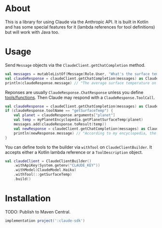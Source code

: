 # About

This is a library for using Claude via the Anthropic API. It is built in Kotlin and has some special features for it 
(lambda references for tool definitions) but will work with Java too.

# Usage

Send `Message` objects via the `ClaudeClient.getChatCompletion` method.
```kotlin
val messages = mutableListOf(Message(Role.User, "What's the surface temperature on Venus? No yapping."),)
val claudeResponse = claudeClient.getChatCompletion(messages) as ClaudeResponse.ChatResponse
println(claudeResponse.message) // "The average surface temperature on Venus is about 864°F (462°C)."
```
Reponses are usually `ClaudeResponse.ChatResponse` unless you define
[tools/functions](https://docs.anthropic.com/claude/docs/functions-external-tools).
Then Claude may respond with a `ClaudeResponse.ToolCall`.

```kotlin
val claudeResponse = claudeClient.getChatCompletion(messages) as ClaudeResponse.ToolCall
if (claudeResponse.toolName == "getSurfaceTemp") {
    val planet = claudeResponse.arguments["planet"]
    val temp = myPlanetEncyclopedia.getPlanetSurfaceTemp(planet)
    messages.add(claudeResponse.toResult(temp))
    val newResponse = claudeClient.getChatCompletion(messages) as ClaudeResponse.ChatResponse
    println(newResponse.message) // "According to my encyclopedia, the temperature is 460°C."
}
```

You can define tools to the builder via `withTool` on `ClaudeClientBuilder`. It accepts either a Kotlin lambda reference
or a `ToolDescription` object.
```kotlin
val claudeClient = ClaudeClientBuilder()
    .withApiKey(System.getenv("CLAUDE_KEY"))
    .withModel(ClaudeModel.Haiku)
    .withTool(::getSurfaceTemp)
    .build()
```

# Installation

TODO: Publish to Maven Central.
```groovy
implementation project(':claude-sdk')
```